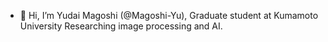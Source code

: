 - 👋 Hi, I’m Yudai Magoshi (@Magoshi-Yu), Graduate student at Kumamoto University Researching image processing and AI.

<!---
Magoshi-Yu/Magoshi-Yu is a ✨ special ✨ repository because its `README.md` (this file) appears on your GitHub profile.
You can click the Preview link to take a look at your changes.
--->

